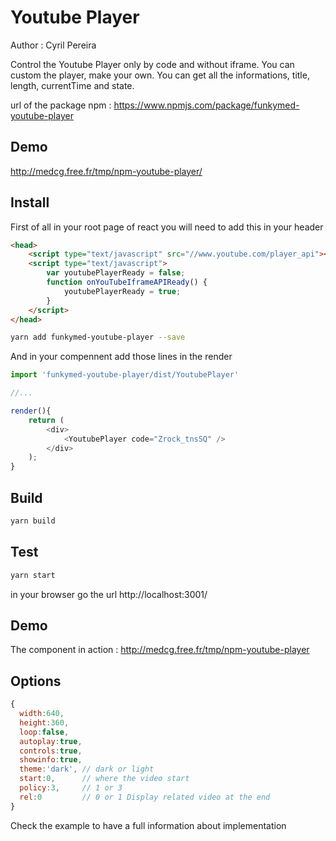 # Youtube Player

Author : Cyril Pereira

Control the Youtube Player only by code and without iframe.
You can custom the player, make your own.
You can get all the informations, title, length, currentTime and state.

url of the package npm : https://www.npmjs.com/package/funkymed-youtube-player

## Demo

http://medcg.free.fr/tmp/npm-youtube-player/

## Install

First of all in your root page of react you will need to add this in your header
```html
<head>
    <script type="text/javascript" src="//www.youtube.com/player_api"></script>
    <script type="text/javascript">
        var youtubePlayerReady = false;
        function onYouTubeIframeAPIReady() {
            youtubePlayerReady = true;
        }
    </script>
</head>
```

```bash
yarn add funkymed-youtube-player --save
```

And in your compennent add those lines in the render

```javascript
import 'funkymed-youtube-player/dist/YoutubePlayer'

//...

render(){
    return (
        <div>
            <YoutubePlayer code="Zrock_tnsSQ" />
        </div>
    );
}
```

## Build

```bash
yarn build
```

## Test

```bash
yarn start
```

in your browser go the url http://localhost:3001/

## Demo

The component in action : http://medcg.free.fr/tmp/npm-youtube-player

## Options

```javascript
{
  width:640,
  height:360,
  loop:false,
  autoplay:true,
  controls:true,
  showinfo:true,
  theme:'dark', // dark or light
  start:0,      // where the video start
  policy:3,     // 1 or 3
  rel:0         // 0 or 1 Display related video at the end
}
```

Check the example to have a full information about implementation

